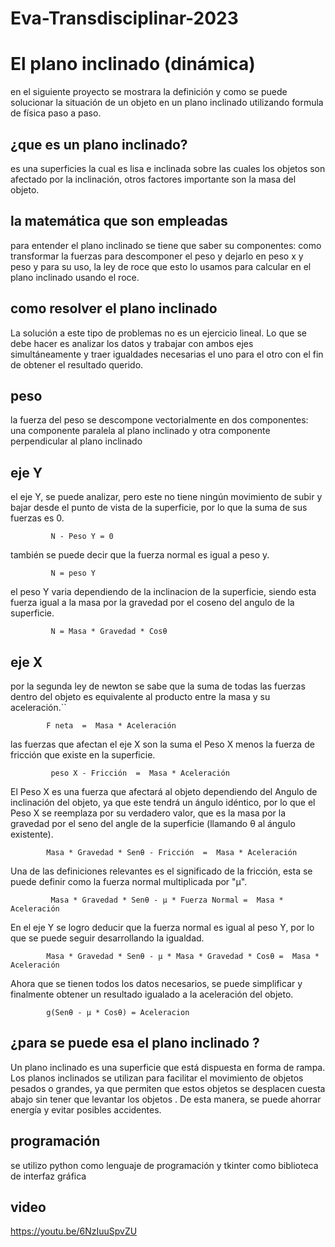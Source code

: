 # Eva-Transdisciplinar-2023

# El plano inclinado (dinámica)

en el siguiente proyecto se mostrara la definición y como se puede solucionar la situación de un objeto en un plano inclinado utilizando formula de física  paso a paso.
## ¿que es un plano inclinado?

es una superficies la cual es lisa e inclinada sobre las cuales los objetos son afectado por la inclinación, otros factores importante son la masa del objeto.

## la matemática que son empleadas

para entender el plano inclinado se tiene que saber su componentes: como  transformar la fuerzas para descomponer el peso y dejarlo en peso x y peso y para su uso, la ley de roce que esto lo usamos para calcular en el plano inclinado usando el roce.

## como resolver el plano inclinado

La solución a este tipo de problemas no es un ejercicio lineal. Lo que se debe hacer es analizar los datos y trabajar con ambos ejes simultáneamente y traer igualdades necesarias el uno para el otro con el fin de obtener el resultado querido.

## peso

la fuerza del peso se descompone vectorialmente en dos componentes: una componente paralela al plano inclinado y otra componente perpendicular al plano inclinado

## eje Y

el eje Y, se puede analizar, pero este no tiene ningún movimiento de subir y bajar desde el punto de vista de la superficie, por lo que la suma de sus fuerzas es 0.

		     N - Peso Y = 0
		     
también se puede decir que la fuerza normal es igual a peso y.

             N = peso Y

el peso Y varia dependiendo de la inclinacion de la superficie, siendo esta fuerza igual a la masa por la gravedad por el coseno del angulo de la superficie. 

             N = Masa * Gravedad * Cosθ
## eje X

 por la segunda ley de newton se sabe que la suma de todas las fuerzas dentro del objeto es equivalente al producto entre la masa y su aceleración.``
           
            F neta  =  Masa * Aceleración
 las fuerzas que afectan el eje X son la suma el Peso X menos la fuerza de fricción que existe en la superficie.
  
  		     peso X - Fricción  =  Masa * Aceleración

El Peso X es una fuerza que afectará al objeto dependiendo del Angulo de inclinación del objeto, ya que este tendrá un ángulo idéntico, por lo que el Peso X se reemplaza por su verdadero valor, que es la masa por la gravedad por el seno del angle de la superficie (llamando θ al ángulo existente).

		    Masa * Gravedad * Senθ - Fricción  =  Masa * Aceleración

Una de las definiciones relevantes es el significado de la fricción, esta se puede definir como la fuerza normal multiplicada por "μ".

  	      	 Masa * Gravedad * Senθ - μ * Fuerza Normal =  Masa * Aceleración
  	      	 
En el eje Y se logro deducir que la fuerza normal es igual al peso Y, por lo que se puede seguir desarrollando la igualdad.

	    	Masa * Gravedad * Senθ - μ * Masa * Gravedad * Cosθ =  Masa * Aceleración

Ahora que se tienen todos los datos necesarios, se puede simplificar y finalmente obtener un resultado igualado a la aceleración del objeto.

            g(Senθ - μ * Cosθ) = Aceleracion

##  ¿para se puede esa el plano inclinado ?

Un plano inclinado es una superficie que está dispuesta en forma de rampa. Los planos inclinados se utilizan para facilitar el movimiento de objetos pesados o grandes, ya que permiten que estos objetos se desplacen cuesta abajo sin tener que levantar los objetos . De esta manera, se puede ahorrar energía y evitar posibles accidentes.

## programación 

se utilizo python como lenguaje de programación y tkinter como biblioteca de interfaz gráfica 

## video 
https://youtu.be/6NzIuuSpvZU
